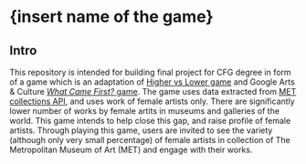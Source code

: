 # {insert name of the game}

## Intro
This repository is intended for building final project for CFG degree in form of a game which is an adaptation of [Higher vs Lower game](http://www.higherlowergame.com/) and Google Arts & Culture [_What Came First?_ game](https://artsandculture.google.com/experiment/what-came-first/ZQGBUPErEE3bVg?hl=en). 
The game uses data extracted from [MET collections API](https://metmuseum.github.io/#object), and uses work of female artists only. There are significantly lower number of works by female artits in museums and galleries of the world. This game intends to help close this gap, and raise profile of female artists. Through playing this game, users are invited to see the variety (although only very small percentage) of female artists in collection of The Metropolitan Museum of Art (MET) and engage with their works.
